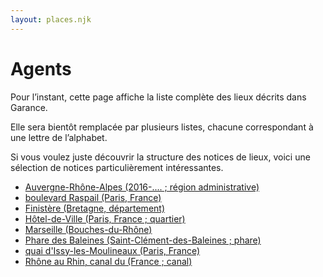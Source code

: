 ```yaml
---
layout: places.njk
---
```


# Agents


Pour l’instant, cette page affiche la liste complète des lieux décrits dans Garance.

Elle sera bientôt remplacée par plusieurs listes, chacune correspondant à une lettre de l’alphabet.

Si vous voulez juste découvrir la structure des notices de lieux, voici une sélection de notices particulièrement intéressantes.

- [Auvergne-Rhône-Alpes (2016-.... ; région administrative)](https://rdf.archives-nationales.culture.gouv.fr/place/FRAN_RI_005-d-5f0vj727s--1abiwfn04l9rn)  
- [boulevard Raspail (Paris, France)](https://rdf.archives-nationales.culture.gouv.fr/place/FRAN_RI_025-d3nzctch40-teyuun8ehowz)  
- [Finistère (Bretagne, département)](https://rdf.archives-nationales.culture.gouv.fr/place/FRAN_RI_005-d3ntb7ow7c--5vehi4l7x7op)  
- [Hôtel-de-Ville (Paris, France ; quartier)](https://rdf.archives-nationales.culture.gouv.fr/place/FRAN_RI_023-d3nyvg6yee--avg1nwx4nj8w)  
- [Marseille (Bouches-du-Rhône)](https://rdf.archives-nationales.culture.gouv.fr/place/FRAN_RI_005-d3nte3xb8y--1j9n3wpuz3wyw)  
- [Phare des Baleines (Saint-Clément-des-Baleines ; phare)](https://rdf.archives-nationales.culture.gouv.fr/place/FRAN_RI_005-d-6l8o47280--dx1zhzxfh9om)  
- [quai d'Issy-les-Moulineaux (Paris, France)](https://rdf.archives-nationales.culture.gouv.fr/place/FRAN_RI_025-d3nzbgvoky--uwfq0zd9oxhf)  
- [Rhône au Rhin, canal du (France ; canal)](https://rdf.archives-nationales.culture.gouv.fr/place/FRAN_RI_005-d-5uaimjoeb--nslnxls4w1lg)  